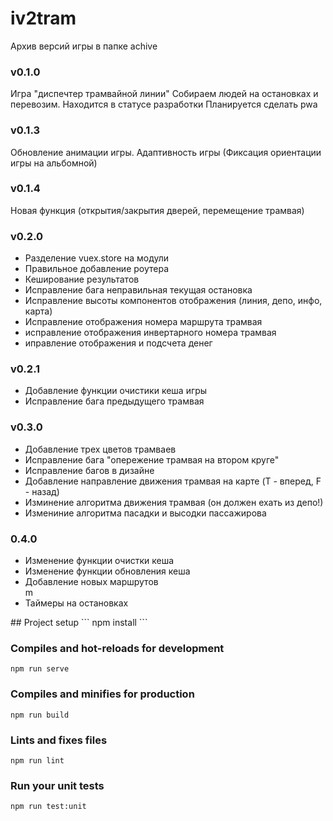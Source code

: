 ﻿# iv2tram

Архив версий игры в папке achive

### v0.1.0
Игра "диспечтер трамвайной линии"
Собираем людей на остановках и перевозим.
Находится в статусе разработки
Планируется сделать pwa

### v0.1.3
Обновление анимации игры. Адаптивность игры (Фиксация ориентации игры на альбомной)

### v0.1.4
Новая функция (открытия/закрытия дверей, перемещение трамвая)

### v0.2.0
<ul>
<li> Разделение vuex.store на модули</li>
<li> Правильное добавление роутера</li>
<li> Кеширование результатов</li>
<li> Исправление бага неправильная текущая остановка</li>
<li> Исправление высоты компонентов отображения (линия, депо, инфо, карта)</li>
<li> Исправление отображения номера маршрута трамвая</li>
<li> исправление отображения инвертарного номера трамвая</li>
<li> иправление отображения и подсчета денег</li>
</ul>

### v0.2.1
<ul>
<li>Добавление функции очистики кеша игры</li>
<li>Исправление бага предыдущего трамвая</li>
</ul>

### v0.3.0
<ul>
<li>Добавление трех цветов трамваев</li>
<li>Исправление бага "опережение трамвая на втором круге"</li>
<li>Исправление багов в дизайне</li>
<li>Добавление направление движения трамвая на карте (T - вперед, F - назад)</li>
<li>Изминение алгоритма движения трамвая (он должен ехать из депо!)</li>
<li>Измениние алгоритма пасадки и высодки пассажирова</li>
</ul>

### 0.4.0
<ul>
<li>Изменение функции очистки кеша</li>
<li>Изменение функции обновления кеша</li>
<li>Добавление новых маршрутов</li>m
<li>Таймеры на остановках</li>
</ul>
## Project setup
```
npm install
```

### Compiles and hot-reloads for development
```
npm run serve
```

### Compiles and minifies for production
```
npm run build
```

### Lints and fixes files
```
npm run lint
```

### Run your unit tests
```
npm run test:unit
```
